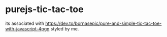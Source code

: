 # purejs-tic-tac-toe

its associated with https://dev.to/bornasepic/pure-and-simple-tic-tac-toe-with-javascript-4pgn 
styled by me.
